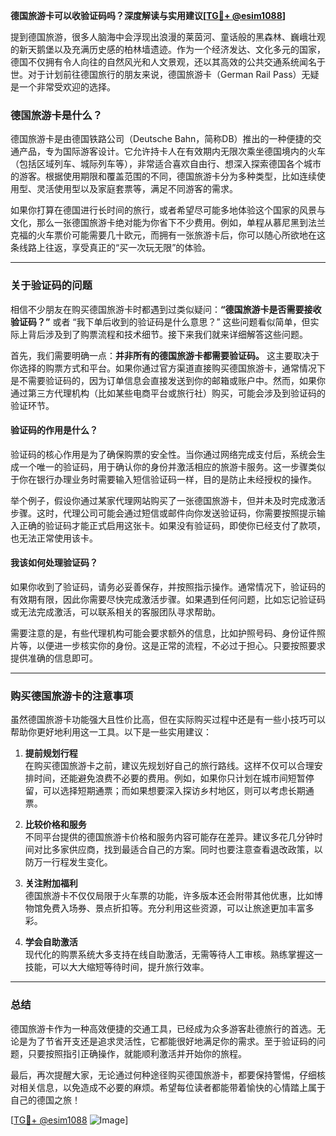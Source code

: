 **德国旅游卡可以收验证码吗？深度解读与实用建议[[TG💪+ @esim1088](https://t.me/s/esim1088)]**

提到德国旅游，很多人脑海中会浮现出浪漫的莱茵河、童话般的黑森林、巍峨壮观的新天鹅堡以及充满历史感的柏林墙遗迹。作为一个经济发达、文化多元的国家，德国不仅拥有令人向往的自然风光和人文景观，还以其高效的公共交通系统闻名于世。对于计划前往德国旅行的朋友来说，德国旅游卡（German Rail Pass）无疑是一个非常受欢迎的选择。

### 德国旅游卡是什么？

德国旅游卡是由德国铁路公司（Deutsche Bahn，简称DB）推出的一种便捷的交通产品，专为国际游客设计。它允许持卡人在有效期内无限次乘坐德国境内的火车（包括区域列车、城际列车等），非常适合喜欢自由行、想深入探索德国各个城市的游客。根据使用期限和覆盖范围的不同，德国旅游卡分为多种类型，比如连续使用型、灵活使用型以及家庭套票等，满足不同游客的需求。

如果你打算在德国进行长时间的旅行，或者希望尽可能多地体验这个国家的风景与文化，那么一张德国旅游卡绝对能为你省下不少费用。例如，单程从慕尼黑到法兰克福的火车票价可能需要几十欧元，而拥有一张旅游卡后，你可以随心所欲地在这条线路上往返，享受真正的“买一次玩无限”的体验。

---

### 关于验证码的问题

相信不少朋友在购买德国旅游卡时都遇到过类似疑问：**“德国旅游卡是否需要接收验证码？”** 或者 “我下单后收到的验证码是什么意思？” 这些问题看似简单，但实际上背后涉及到了购票流程和技术细节。接下来我们就来详细解答这些问题。

首先，我们需要明确一点：**并非所有的德国旅游卡都需要验证码。** 这主要取决于你选择的购票方式和平台。如果你通过官方渠道直接购买德国旅游卡，通常情况下是不需要验证码的，因为订单信息会直接发送到你的邮箱或账户中。然而，如果你通过第三方代理机构（比如某些电商平台或旅行社）购买，可能会涉及到验证码的验证环节。

#### 验证码的作用是什么？

验证码的核心作用是为了确保购票的安全性。当你通过网络完成支付后，系统会生成一个唯一的验证码，用于确认你的身份并激活相应的旅游卡服务。这一步骤类似于你在银行办理业务时需要输入短信验证码一样，目的是防止未经授权的操作。

举个例子，假设你通过某家代理网站购买了一张德国旅游卡，但并未及时完成激活步骤。这时，代理公司可能会通过短信或邮件向你发送验证码，你需要按照提示输入正确的验证码才能正式启用这张卡。如果没有验证码，即使你已经支付了款项，也无法正常使用该卡。

#### 我该如何处理验证码？

如果你收到了验证码，请务必妥善保存，并按照指示操作。通常情况下，验证码的有效期有限，因此你需要尽快完成激活步骤。如果遇到任何问题，比如忘记验证码或无法完成激活，可以联系相关的客服团队寻求帮助。

需要注意的是，有些代理机构可能会要求额外的信息，比如护照号码、身份证件照片等，以便进一步核实你的身份。这是正常的流程，不必过于担心。只要按照要求提供准确的信息即可。

---

### 购买德国旅游卡的注意事项

虽然德国旅游卡功能强大且性价比高，但在实际购买过程中还是有一些小技巧可以帮助你更好地利用这一工具。以下是一些实用建议：

1. **提前规划行程**  
   在购买德国旅游卡之前，建议先规划好自己的旅行路线。这样不仅可以合理安排时间，还能避免浪费不必要的费用。例如，如果你只计划在城市间短暂停留，可以选择短期通票；而如果想要深入探访乡村地区，则可以考虑长期通票。

2. **比较价格和服务**  
   不同平台提供的德国旅游卡价格和服务内容可能存在差异。建议多花几分钟时间对比多家供应商，找到最适合自己的方案。同时也要注意查看退改政策，以防万一行程发生变化。

3. **关注附加福利**  
   德国旅游卡不仅仅局限于火车票的功能，许多版本还会附带其他优惠，比如博物馆免费入场券、景点折扣等。充分利用这些资源，可以让旅途更加丰富多彩。

4. **学会自助激活**  
   现代化的购票系统大多支持在线自助激活，无需等待人工审核。熟练掌握这一技能，可以大大缩短等待时间，提升旅行效率。

---

### 总结

德国旅游卡作为一种高效便捷的交通工具，已经成为众多游客赴德旅行的首选。无论是为了节省开支还是追求灵活性，它都能很好地满足你的需求。至于验证码的问题，只要按照指引正确操作，就能顺利激活并开始你的旅程。

最后，再次提醒大家，无论通过何种途径购买德国旅游卡，都要保持警惕，仔细核对相关信息，以免造成不必要的麻烦。希望每位读者都能带着愉快的心情踏上属于自己的德国之旅！

[[TG💪+ @esim1088](https://t.me/s/esim1088) ![Image](https://i.postimg.cc/4NQfJmqS/Snipaste-2025-05-13-00-14-12.png)]